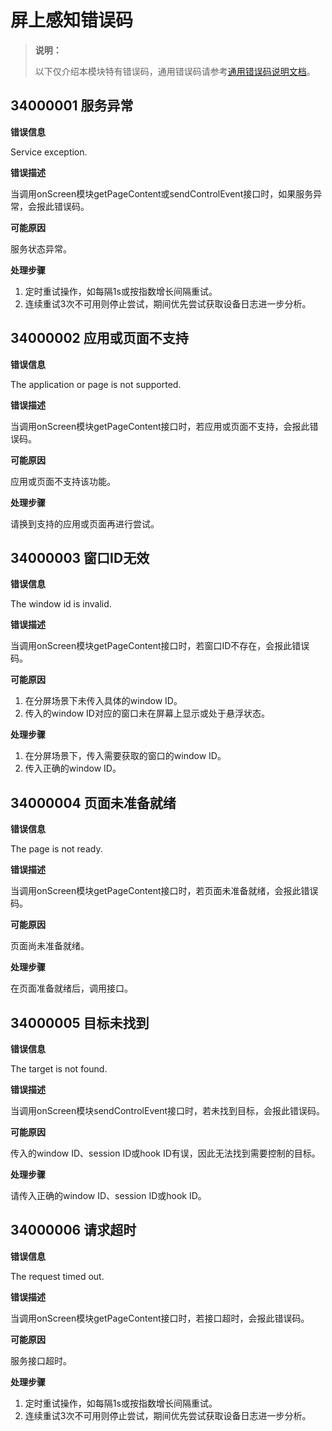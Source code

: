# 屏上感知错误码
<!--Kit: Multimodal Awareness Kit-->
<!--Subsystem: MultimodalAwareness-->
<!--Owner: @dilligencer-->
<!--Designer: @zou_ye-->
<!--Tester: @judan-->
<!--Adviser: @hu-zhiqiong-->

> **说明：**
>
> 以下仅介绍本模块特有错误码，通用错误码请参考[通用错误码说明文档](../errorcode-universal.md)。

## 34000001 服务异常

**错误信息**

Service exception.

**错误描述**

当调用onScreen模块getPageContent或sendControlEvent接口时，如果服务异常，会报此错误码。

**可能原因**

服务状态异常。

**处理步骤**

1. 定时重试操作，如每隔1s或按指数增长间隔重试。
2. 连续重试3次不可用则停止尝试，期间优先尝试获取设备日志进一步分析。

## 34000002 应用或页面不支持

**错误信息**

The application or page is not supported.

**错误描述**

当调用onScreen模块getPageContent接口时，若应用或页面不支持，会报此错误码。

**可能原因**

应用或页面不支持该功能。

**处理步骤**

请换到支持的应用或页面再进行尝试。

## 34000003 窗口ID无效

**错误信息**

The window id is invalid.

**错误描述**

当调用onScreen模块getPageContent接口时，若窗口ID不存在，会报此错误码。

**可能原因**

1. 在分屏场景下未传入具体的window ID。
2. 传入的window ID对应的窗口未在屏幕上显示或处于悬浮状态。

**处理步骤**

1. 在分屏场景下，传入需要获取的窗口的window ID。
2. 传入正确的window ID。

## 34000004 页面未准备就绪

**错误信息**

The page is not ready.

**错误描述**

当调用onScreen模块getPageContent接口时，若页面未准备就绪，会报此错误码。

**可能原因**

页面尚未准备就绪。

**处理步骤**

在页面准备就绪后，调用接口。

## 34000005 目标未找到

**错误信息**

The target is not found.

**错误描述**

当调用onScreen模块sendControlEvent接口时，若未找到目标，会报此错误码。

**可能原因**

传入的window ID、session ID或hook ID有误，因此无法找到需要控制的目标。

**处理步骤**

请传入正确的window ID、session ID或hook ID。

## 34000006 请求超时

**错误信息**

The request timed out.

**错误描述**

当调用onScreen模块getPageContent接口时，若接口超时，会报此错误码。

**可能原因**

服务接口超时。

**处理步骤**

1. 定时重试操作，如每隔1s或按指数增长间隔重试。
2. 连续重试3次不可用则停止尝试，期间优先尝试获取设备日志进一步分析。